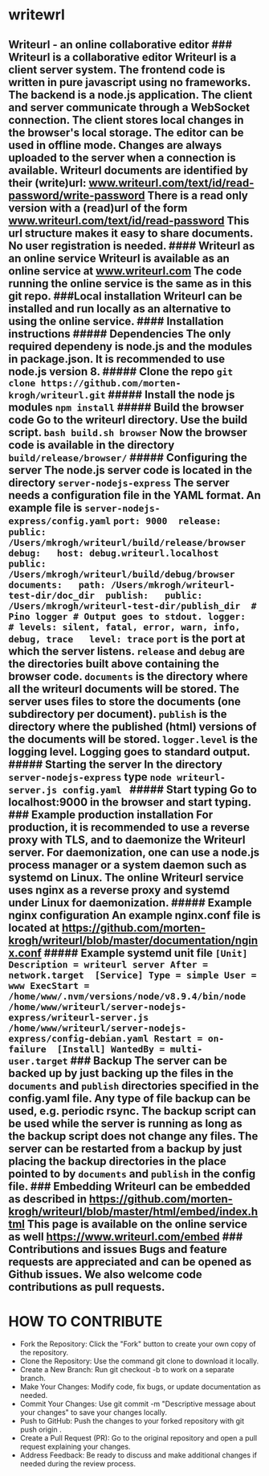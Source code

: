 # writewrl
## Writeurl - an online collaborative editor    ### Writeurl is a collaborative editor  Writeurl is a client server system. The frontend code is written in pure  javascript using no frameworks. The backend is a node.js application.  The client and server communicate through a WebSocket connection. The client stores local  changes in the browser's local storage. The editor can be used in offline mode. Changes are  always uploaded to the server when a connection is available.   Writeurl documents are identified by their (write)url:  www.writeurl.com/text/id/read-password/write-password    There is a read only version with a (read)url of the form  www.writeurl.com/text/id/read-password  This url structure makes it easy to share documents. No user registration is needed.    ####  Writeurl as an online service   Writeurl is available as an online service at www.writeurl.com  The code running the online service is the same as in this git repo.    ###Local installation  Writeurl can be installed and run locally as an alternative to using the online service.     #### Installation instructions    ##### Dependencies  The only required dependeny is node.js and the modules in package.json.  It is recommended to use node.js version 8.    ##### Clone the repo  ``` git clone https://github.com/morten-krogh/writeurl.git ```     ##### Install the node js modules   ``` npm install ```    ##### Build the browser code   Go to the writeurl directory. Use the build script.  ``` bash build.sh browser ```    Now the browser code is available in the directory  `build/release/browser/`    ##### Configuring the server  The node.js server code is located in the directory `server-nodejs-express`  The server needs a configuration file in the YAML format. An example file is   ```server-nodejs-express/config.yaml```    ``` port: 9000  release:   public: /Users/mkrogh/writeurl/build/release/browser  debug:   host: debug.writeurl.localhost   public: /Users/mkrogh/writeurl/build/debug/browser  documents:   path: /Users/mkrogh/writeurl-test-dir/doc_dir  publish:   public: /Users/mkrogh/writeurl-test-dir/publish_dir  # Pino logger # Output goes to stdout. logger:   # levels: silent, fatal, error, warn, info, debug, trace   level: trace ```    `port` is the port at which the server listens.     `release` and `debug` are the directories built above containing the browser code.    `documents` is the directory where all the writeurl documents will be stored. The server uses files to   store the documents (one subdirectory per document).    `publish` is the directory where the published (html) versions of the documents will be stored.    `logger.level` is the logging level. Logging goes to standard output.    ##### Starting the server  In the directory `server-nodejs-express`  type  ```node writeurl-server.js config.yaml ```    ##### Start typing  Go to localhost:9000 in the browser and start typing.    ### Example production installation  For production, it is recommended to use a reverse proxy with TLS, and to daemonize the   Writeurl server. For daemonization, one can use a node.js process manager or a system daemon   such as systemd on Linux.     The online Writeurl service uses nginx as a reverse proxy and systemd under Linux for daemonization.    ##### Example nginx configuration    An example nginx.conf file is located at   https://github.com/morten-krogh/writeurl/blob/master/documentation/nginx.conf      ##### Example systemd unit file  ``` [Unit]  Description = writeurl server After = network.target  [Service] Type = simple User = www ExecStart = /home/www/.nvm/versions/node/v8.9.4/bin/node /home/www/writeurl/server-nodejs-express/writeurl-server.js /home/www/writeurl/server-nodejs-express/config-debian.yaml Restart = on-failure  [Install] WantedBy = multi-user.target ```    ### Backup  The server can be backed up by just backing up the files in the `documents` and `publish`  directories specified in the config.yaml file. Any type of file backup can be used, e.g. periodic   rsync. The backup script can be used while the server is running as long as the backup script does not  change any files.     The server can be restarted from a backup by just placing the backup directories in the place   pointed to by `documents` and `publish` in the config file.    ### Embedding    Writeurl can be embedded as described in   https://github.com/morten-krogh/writeurl/blob/master/html/embed/index.html  This page is available on the online service as well  https://www.writeurl.com/embed    ### Contributions and issues  Bugs and feature requests are appreciated and can be opened as Github issues.   We also welcome code contributions as pull requests.


# HOW TO CONTRIBUTE
- Fork the Repository: Click the "Fork" button to create your own copy of the repository.
- Clone the Repository: Use the command git clone <your-forked-repo-url> to download it locally.
- Create a New Branch: Run git checkout -b <branch-name> to work on a separate branch.
- Make Your Changes: Modify code, fix bugs, or update documentation as needed.
- Commit Your Changes: Use git commit -m "Descriptive message about your changes" to save your changes locally.
- Push to GitHub: Push the changes to your forked repository with git push origin <branch-name>.
- Create a Pull Request (PR): Go to the original repository and open a pull request explaining your changes.
- Address Feedback: Be ready to discuss and make additional changes if needed during the review process.
